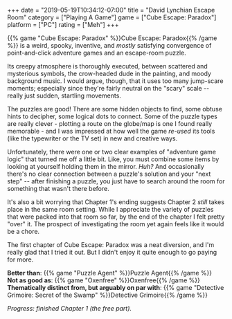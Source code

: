 +++
date = "2019-05-19T10:34:12-07:00"
title = "David Lynchian Escape Room"
category = ["Playing A Game"]
game = ["Cube Escape: Paradox"]
platform = ["PC"]
rating = ["Meh"]
+++

{{% game "Cube Escape: Paradox" %}}Cube Escape: Paradox{{% /game %}} is a weird, spooky, inventive, and <i>mostly</i> satisfying convergence of point-and-click adventure games and an escape-room puzzle.

Its creepy atmosphere is thoroughly executed, between scattered and mysterious symbols, the crow-headed dude in the painting, and moody background music.  I would argue, though, that it uses too many jump-scare moments; especially since they're fairly neutral on the "scary" scale -- really just sudden, startling movements.

The puzzles are good!  There are some hidden objects to find, some obtuse hints to decipher, some logical dots to connect.  Some of the puzzle types are really clever - plotting a route on the globe/map is one I found really memorable - and I was impressed at how well the game <i>re-used</i> its tools (like the typewriter or the TV set) in new and creative ways.

Unfortunately, there were one or two clear examples of "adventure game logic" that turned me off a little bit.  Like, you must combine some items by looking at yourself holding them in the mirror.  <i>Huh?</i>  And occasionally there's no clear connection between a puzzle's solution and your "next step" -- after finishing a puzzle, you just have to search around the room for something that wasn't there before.

It's also a bit worrying that Chapter 1's ending suggests Chapter 2 <i>still</i> takes place in the same room setting.  While I appreciate the variety of puzzles that were packed into that room so far, by the end of the chapter I felt pretty "over" it.  The prospect of investigating the room yet again feels like it would be a chore.

The first chapter of Cube Escape: Paradox was a neat diversion, and I'm really glad that I tried it out.  But I didn't enjoy it quite enough to go paying for more.

<b>Better than</b>: {{% game "Puzzle Agent" %}}Puzzle Agent{{% /game %}}  
<b>Not as good as</b>: {{% game "Oxenfree" %}}Oxenfree{{% /game %}}  
<b>Thematically distinct from, but arguably on par with</b>: {{% game "Detective Grimoire: Secret of the Swamp" %}}Detective Grimoire{{% /game %}}

<i>Progress: finished Chapter 1 (the free part).</i>
